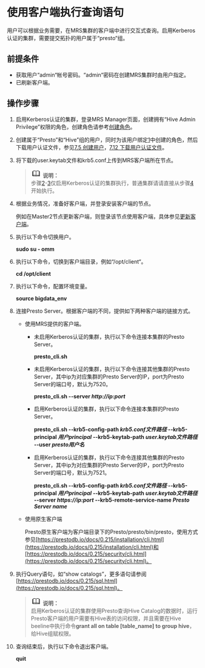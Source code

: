 # 使用客户端执行查询语句<a name="ZH-CN_TOPIC_0173178169"></a>

用户可以根据业务需要，在MRS集群的客户端中进行交互式查询。启用Kerberos认证的集群，需要提交拓扑的用户属于“presto“组。

## 前提条件<a name="s26390c77824e48628302cd27728a109b"></a>

-   获取用户“admin“帐号密码。“admin“密码在创建MRS集群时由用户指定。
-   已刷新客户端。

## 操作步骤<a name="section15757123718144"></a>

1.  <a name="li17987144152514"></a>启用Kerberos认证的集群，登录MRS Manager页面，创建拥有“Hive Admin Privilege”权限的角色，创建角色请参考[创建角色](创建角色.md)。
2.  <a name="li9368161132311"></a>创建属于“Presto”和“Hive”组的用户，同时为该用户绑定[1](#li17987144152514)中创建的角色，然后下载用户认证文件，参见[7.5 创建用户](创建用户.md)，[7.12 下载用户认证文件](下载用户认证文件.md)。
3.  <a name="li861292619304"></a>将下载的user.keytab文件和krb5.conf上传到MRS客户端所在节点。

    >![](public_sys-resources/icon-note.gif) **说明：**   
    >步骤[2](#li9368161132311)-[3](#li861292619304)仅启用Kerberos认证的集群执行，普通集群请请直接从步骤[4](#l6bafa992ef354ebc8c1e16387160ae24)开始执行。  

4.  <a name="l6bafa992ef354ebc8c1e16387160ae24"></a>根据业务情况，准备好客户端，并登录安装客户端的节点。

    例如在Master2节点更新客户端，则登录该节点使用客户端，具体参见[更新客户端](更新客户端.md)。

5.  执行以下命令切换用户。

    **sudo su - omm**

6.  执行以下命令，切换到客户端目录，例如“/opt/client“。

    **cd /opt/client**

7.  执行以下命令，配置环境变量。

    **source bigdata\_env**

8.  连接Presto Server。根据客户端的不同，提供如下两种客户端的链接方式。
    -   使用MRS提供的客户端。
        -   未启用Kerberos认证的集群，执行以下命令连接本集群的Presto Server。

            **presto\_cli.sh**

        -   未启用Kerberos认证的集群，执行以下命令连接其他集群的Presto Server，其中ip为对应集群的Presto Server的IP，port为Presto Server的端口号，默认为7520。

            **presto\_cli.sh --server  _http://ip:port_**

        -   启用Kerberos认证的集群，执行以下命令连接本集群的Presto Server。

            **presto\_cli.sh --krb5-config-path  _krb5.conf文件路径_  --krb5-principal  _用户principal_  --krb5-keytab-path  _user.keytab文件路径_  --user  _presto用户名_**

        -   启用Kerberos认证的集群，执行以下命令连接其他集群的Presto Server，其中ip为对应集群的Presto Server的IP，port为Presto Server的端口号，默认为7521。

            **presto\_cli.sh --krb5-config-path  _krb5.conf文件路径_  --krb5-principal  _用户principal_  --krb5-keytab-path  _user.keytab文件路径_   --server  _https://ip:port_  --krb5-remote-service-name  _Presto Server name_**

    -   使用原生客户端

        Presto原生客户端为客户端目录下的Presto/presto/bin/presto，使用方式参见[https://prestodb.io/docs/0.215/installation/cli.html](https://prestodb.io/docs/0.215/installation/cli.html)和[https://prestodb.io/docs/0.215/security/cli.html](https://prestodb.io/docs/0.215/security/cli.html)。

9.  执行Query语句，如“show catalogs”，更多语句请参阅[https://prestodb.io/docs/0.215/sql.html](https://prestodb.io/docs/0.215/sql.html)。

    >![](public_sys-resources/icon-note.gif) **说明：**   
    >启用Kerberos认证的集群使用Presto查询Hive Catalog的数据时，运行Presto客户端的用户需要有Hive表的访问权限，并且需要在Hive beeline中执行命令**grant all on table \[table\_name\] to group hive**，给Hive组赋权限。  

10. 查询结束后，执行以下命令退出客户端。

    **quit**


